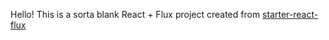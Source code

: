 Hello! This is a sorta blank React + Flux project created from [starter-react-flux](https://github.com/SokichiFujita/starter-react-flux)
